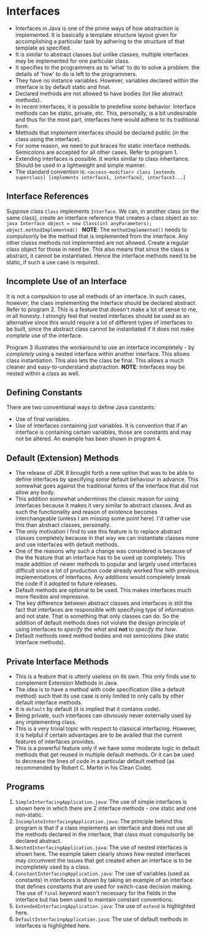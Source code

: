 # Interfaces

- Interfaces in Java is one of the prime ways of how abstraction is implemented. It is basically a template structure layout given for accomplishing a particular task by adhering to the structure of that template as specified.
- It is similar to abstract classes but unlike classes, multiple interfaces may be implemented for one particular class.
- It specifies to the programmers as to 'what' to do to solve a problem. the details of 'how' to do is left to the programmers.
- They have no instance variables. However, variables declared within the interface is by default static and final.
- Declared methods are not allowed to have bodies (lot like abstract methods).
- In recent interfaces, it is possible to predefine *some* behavior. Interface methods can be static, private, etc. This, personally, is a bit undesirable and thus for the most part, interfaces here would adhere to its traditional form.
- Methods that implement interfaces should be declared public (in the class using the interface).
- For some reason, we need to put braces for static interface methods. Semicolons are accepted for all other cases. Refer to program 1.
- Extending interfaces is possible. It works similar to class inheritance. Should be used in a lightweight and simple manner.
- The standard convention is:
    `<access-modifier> class [extends superclass] [implements interface1, interface2, interface3...]`


## Interface References

Suppose class `Class` implements `Interface`. We can, in another class (or the same class), create an interface reference that creates a class object as so:
    ```java
    Interface object = new Class(int anyParameters);
    object.methodImplemented()
    ```
**NOTE**: The `methodImplemented()` needs to compulsorily be the method that is implemented from the interface. Any other classs methods not implemented are not allowed. Create a regular class object for those in need be. This also means that since the class is abstract, it cannot be instantiated. Hence the interface methods need to be static, if such a use case is required.


## Incomplete Use of an Interface

It is not a compulsion to use all methods of an interface. In such cases, however, the class implementing the interface should be declared abstract. Refer to program 2. This is a feature that doesn't make a lot of sense to me, in all honesty. I strongly feel that nested interfaces should be used as an alternative since this would require a lot of different types of interfaces to be built, since the abstract class cannot be instantiated if it does not make *complete* use of the interface.

Program 3 illustrates the workaround to use an interface incompletely - by *completely* using a nested interface within another interface. This allows class instantiation. This also lets the class be final. This allows a much cleaner and easy-to-understand abstraction.
**NOTE**: Interfaces may be nested within a class as well.


## Defining Constants

There are two conventional ways to define Java constants:
- Use of final variables.
- Use of interfaces containing just variables.
It is convention that if an interface is containing certain variables, those are constants and may not be altered. An example has been shown in program 4.


## Default (Extension) Methods

- The release of JDK 8 brought forth a new option that was to be able to define interfaces by specifying *some* default behaviour in advance. This somewhat goes against the traditional forms of the interface that did not allow any body.
- This addition somewhat undermines the classic reason for using interfaces because it makes it very similar to abstract classes. And as such the functionality and reason of existence becomes interchangeable (unless I am missing some point here). I'd rather use this than abstract classes, personally.
- The only motivation I find to use this feature is to replace abstract classes completely because in that way we can instantiate classes more and use interfaces with default methods.
- One of the reasons why such a change was considered is because of the the feature that an interface has to be used up completely. This made addition of newer methods to popular and largely used interfaces difficult since a lot of production code already worked fine with previous implementations of interfaces. Any additions would completely break the code if it adopted to future releases.
- Default methods are optional to be used. This makes interfaces much more flexible and impressive.
- The key difference between abstract classes and interfaces is still the fact that interfaces are responsible with specifying type of information and not state. That is something that only classes can do. So the addition of default methods does not violate the design principle of using interfaces to *specify the what* and **not** to *specify the how*.
- Default methods need method bodies and not semicolons (like static interface methods).


## Private Interface Methods

- This is a feature that is utterly useless on its own. This only finds use to complement Extension Methods in Java.
- The idea is to have a method with code specification (like a default method) such that its use case is only limited to only calls by other default interface methods.
- It is `default` by default (it is implied that it contains code).
- Being private, such interfaces can obviously never externally used by any implementing class.
- This is a very trivial topic with respect to classical interfacing. However, it is helpful if certain advantages are to be availed that the current features of interfaces provides.
- This is a powerful feature only if we have some moderate logic in default methods that get reused in multiple default methods. Or it can be used to decrease the lines of code in a particular default method (as recommended by Robert C. Martin in his Clean Code).


## Programs

1. `SimpleInterfacingApplication.java`: The use of simple interfaces is shown here in which there are 2 interface methods - one static and one non-static.
1. `IncompleteInterfacingApplication.java`: The principle behind this program is that if a class implements an interface and does not use all the methods declared in the interface, that class must compulsorily be declared abstract.
1. `NestedInterfacingApplication.java`: The use of nested interfaces is shown here. The example taken clearly shows how nested interfaces may circumvent the issues that get created when an interface is to be incompletely used by a class.
1. `ConstantInterfacingApplication.java`: The use of variables (used as constants) in interfaces is shown by taking an example of an interface that defines constants that are used for switch-case decision making. The use of `final` keyword wasn't necessary for the fields in the interface but has been used to maintain constant conventions.
1. `ExtendedInterfacingApplication.java`: The use of `extend` is highlighted here.
1. `DefaultInterfacingApplication.java`: The use of default methods in interfaces is highlighted here.

